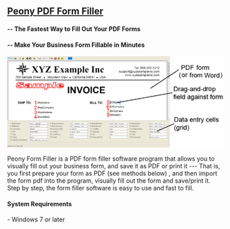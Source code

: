 
<h2><a target="_blank" href="http://hexatech.com/peony_pdf_form_filler.htm">Peony PDF Form Filler</a></h2>
<h4>-- The Fastest Way to Fill Out Your PDF Forms</h4>
<h4>-- Make Your Business Form Fillable in Minutes</h4>

<a target="_blank" href="http://hexatech.com/peony_pdf_form_filler.htm"><img src="./images/peony_pdf_form_filler.png"></a>

Peony Form Filler is a PDF form filler software program that allows you to visually fill out your business form, and save it as PDF or print it --- That is, you first prepare your form as PDF (see methods below) , and then import the form pdf into the program, visually fill out the form and save/print it. Step by step, the form filler software is easy to use and fast to fill.


<h4>System Requirements</h4>
- Windows 7 or later<br>
<br>
